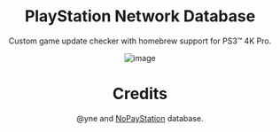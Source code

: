 <div align="center">

# PlayStation Network Database
Custom game update checker with homebrew support for PS3™ 4K Pro.

![image](https://github.com/user-attachments/assets/8e4000d3-b68c-4192-84e9-ce1788e922de)

 # Credits
 @yne and [NoPayStation](https://nopaystation.com/) database.
</div>
